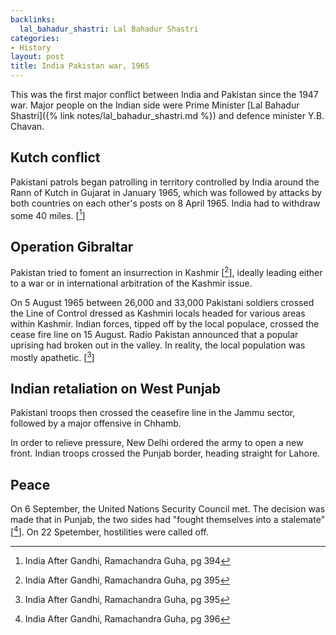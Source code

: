 ```yaml
---
backlinks:
  lal_bahadur_shastri: Lal Bahadur Shastri
categories:
- History
layout: post
title: India Pakistan war, 1965
---
```


This was the first major conflict between India and Pakistan since the 1947 war.
Major people on the Indian side were Prime Minister [Lal Bahadur Shastri]({% link notes/lal_bahadur_shastri.md %})
and defence minister Y.B. Chavan.

## Kutch conflict

Pakistani patrols began patrolling in territory controlled by India around the Rann of Kutch in Gujarat
in January 1965, which was followed by attacks by both countries on each other's posts on 8 April 1965.
India had to withdraw some 40 miles. [[^1]]

## Operation Gibraltar

Pakistan tried to foment an insurrection in Kashmir [[^2]], ideally leading either to a war or in international
arbitration of the Kashmir issue.

On 5 August 1965 between 26,000 and 33,000 Pakistani soldiers crossed the Line of Control dressed as Kashmiri
locals headed for various areas within Kashmir. Indian forces, tipped off by the local populace,
crossed the cease fire line on 15 August. Radio Pakistan announced that a popular uprising had broken out
in the valley. In reality, the local population was mostly apathetic. [[^2]]

## Indian retaliation on West Punjab

Pakistani troops then crossed the ceasefire line in the Jammu sector, followed by a major offensive in Chhamb.

In order to relieve pressure, New Delhi ordered the army to open a new front. Indian troops crossed the
Punjab border, heading straight for Lahore.

## Peace

On 6 September, the United Nations Security Council met. The decision was made that in Punjab, the two sides
had "fought themselves into a stalemate" [[^3]]. On 22 Spetember, hostilities were called off.

[^1]: India After Gandhi, Ramachandra Guha, pg 394
[^2]: India After Gandhi, Ramachandra Guha, pg 395
[^3]: India After Gandhi, Ramachandra Guha, pg 396